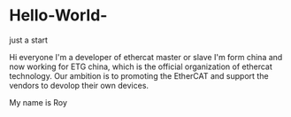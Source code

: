 # Hello-World-
just a start

Hi everyone
I'm a developer of ethercat master or slave
I'm form china and now working for ETG china, which is the official organization of ethercat technology. Our ambition is to promoting the EtherCAT and support the vendors to devolop their own devices.

My name is Roy
